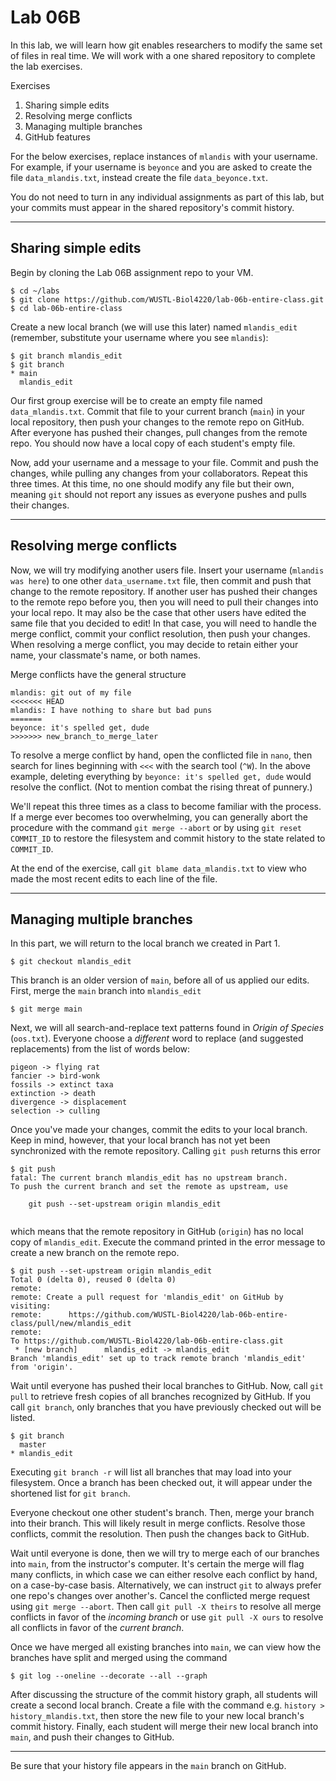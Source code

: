 # Lab 06B

In this lab, we will learn how git enables researchers to modify the same set of files in real time. We will work with a one shared repository to complete the lab exercises. 

Exercises
1. Sharing simple edits
2. Resolving merge conflicts
3. Managing multiple branches
4. GitHub features

For the below exercises, replace instances of `mlandis` with your username. For example, if your username is `beyonce` and you are asked to create the file `data_mlandis.txt`, instead create the file `data_beyonce.txt`.

You do not need to turn in any individual assignments as part of this lab, but your commits must appear in the shared repository's commit history.

---

## Sharing simple edits


Begin by cloning the Lab 06B assignment repo to your VM.

```console
$ cd ~/labs
$ git clone https://github.com/WUSTL-Biol4220/lab-06b-entire-class.git
$ cd lab-06b-entire-class
```

Create a new local branch (we will use this later) named `mlandis_edit` (remember, substitute your username where you see `mlandis`):
```console
$ git branch mlandis_edit
$ git branch
* main
  mlandis_edit
```

Our first group exercise will be to create an empty file named `data_mlandis.txt`. Commit that file to your current branch (`main`) in your local repository, then push your changes to the remote repo on GitHub. After everyone has pushed their changes, pull changes from the remote repo. You should now have a local copy of each student's empty file. 

Now, add your username and a message to your file. Commit and push the changes, while pulling any changes from your collaborators. Repeat this three times. At this time, no one should modify any file but their own, meaning `git` should not report any issues as everyone pushes and pulls their changes.

---

## Resolving merge conflicts

Now, we will try modifying another users file. Insert your username (`mlandis was here`) to one other `data_username.txt` file, then commit and push that change to the remote repository. If another user has pushed their changes to the remote repo before you, then you will need to pull their changes into your local repo. It may also be the case that other users have edited the same file that you decided to edit! In that case, you will need to handle the merge conflict, commit your conflict resolution, then push your changes. When resolving a merge conflict, you may decide to retain either your name, your classmate's name, or both names.

Merge conflicts have the general structure
```
mlandis: git out of my file
<<<<<<< HEAD
mlandis: I have nothing to share but bad puns
=======
beyonce: it's spelled get, dude
>>>>>>> new_branch_to_merge_later
```
To resolve a merge conflict by hand, open the conflicted file in `nano`, then search for lines beginning with `<<<` with the search tool (`^W`). In the above example, deleting everything by `beyonce: it's spelled get, dude` would resolve the conflict. (Not to mention combat the rising threat of punnery.)

We'll repeat this three times as a class to become familiar with the process. If a merge ever becomes too overwhelming, you can generally abort the procedure with the command `git merge --abort` or by using `git reset COMMIT_ID` to restore the filesystem and commit history to the state related to `COMMIT_ID`.

At the end of the exercise, call `git blame data_mlandis.txt` to view who made the most recent edits to each line of the file.

---

## Managing multiple branches

In this part, we will return to the local branch we created in Part 1.

```console
$ git checkout mlandis_edit
```

This branch is an older version of `main`, before all of us applied our edits. First, merge the `main` branch into `mlandis_edit`

```console
$ git merge main
```

Next, we will all search-and-replace text patterns found in *Origin of Species* (`oos.txt`). Everyone choose a *different* word to replace (and suggested replacements) from the list of words below:
```
pigeon -> flying rat
fancier -> bird-wonk
fossils -> extinct taxa
extinction -> death
divergence -> displacement
selection -> culling                                                                                                                                                                                                                                                                                                                                                                                                                                                                                                           
```

Once you've made your changes, commit the edits to your local branch. Keep in mind, however, that your local branch has not yet been synchronized with the remote repository. Calling `git push` returns this error
```console
$ git push
fatal: The current branch mlandis_edit has no upstream branch.
To push the current branch and set the remote as upstream, use

    git push --set-upstream origin mlandis_edit
    
```

which means that the remote repository in GitHub (`origin`) has no local copy of `mlandis_edit`. Execute the command printed in the error message to create a new branch on the remote repo.

```console
$ git push --set-upstream origin mlandis_edit
Total 0 (delta 0), reused 0 (delta 0)
remote:
remote: Create a pull request for 'mlandis_edit' on GitHub by visiting:
remote:      https://github.com/WUSTL-Biol4220/lab-06b-entire-class/pull/new/mlandis_edit
remote:
To https://github.com/WUSTL-Biol4220/lab-06b-entire-class.git
 * [new branch]      mlandis_edit -> mlandis_edit
Branch 'mlandis_edit' set up to track remote branch 'mlandis_edit' from 'origin'.
```

Wait until everyone has pushed their local branches to GitHub. Now, call `git pull` to retrieve fresh copies of all branches recognized by GitHub. If you call `git branch`, only branches that you have previously checked out will be listed.

```console
$ git branch
  master
* mlandis_edit
```

Executing `git branch -r` will list all branches that may load into your filesystem. Once a branch has been checked out, it will appear under the shortened list for `git branch`.

Everyone checkout one other student's branch. Then, merge your branch into their branch. This will likely result in merge conflicts. Resolve those conflicts, commit the resolution. Then push the changes back to GitHub.

Wait until everyone is done, then we will try to merge each of our branches into `main`, from the instructor's computer. It's certain the merge will flag many conflicts, in which case we can either resolve each conflict by hand, on a case-by-case basis. Alternatively, we can instruct `git` to always prefer one repo's changes over another's. Cancel the conflicted merge request using `git merge --abort`. Then call `git pull -X theirs` to resolve all merge conflicts in favor of the *incoming branch* or use `git pull -X ours` to resolve all conflicts in favor of the *current branch*.

Once we have merged all existing branches into `main`, we can view how the branches have split and merged using the command
```console
$ git log --oneline --decorate --all --graph
```

After discussing the structure of the commit history graph, all students will create a second local branch. Create a file with the command e.g. `history > history_mlandis.txt`, then store the new file to your new local branch's commit history. Finally, each student will merge their new local branch into `main`, and push their changes to GitHub.

---

Be sure that your history file appears in the `main` branch on GitHub.
